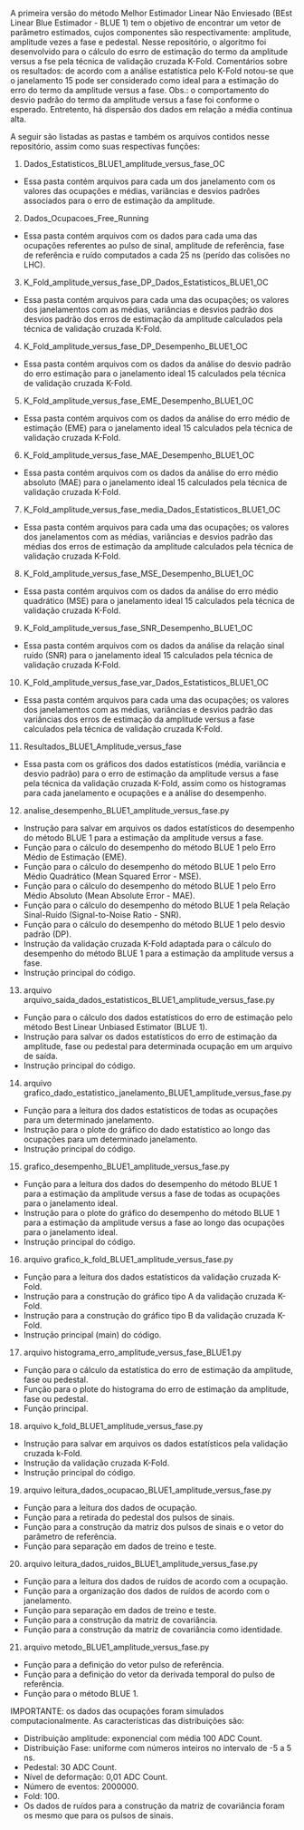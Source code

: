 A primeira versão do método Melhor Estimador Linear Não Enviesado (BEst Linear Blue Estimador - BLUE 1) tem o objetivo de encontrar um vetor de parâmetro estimados, cujos componentes são respectivamente: amplitude, amplitude vezes a fase e pedestal.
Nesse repositório, o algoritmo foi desenvolvido para o cálculo do esrro de estimação do termo da amplitude versus a fse pela técnica de validação cruzada K-Fold.
Comentários sobre os resultados: de acordo com a análise estatística pelo K-Fold notou-se que o janelamento 15 pode ser considerado como ideal para a estimação do erro do termo da amplitude versus a fase. 
Obs.: o comportamento do desvio padrão do termo da amplitude versus a fase foi conforme o esperado. Entretento, há dispersão dos dados em relação a média continua alta.

A seguir são listadas as pastas e também os arquivos contidos nesse repositório, assim como suas respectivas funções:

1. Dados_Estatisticos_BLUE1_amplitude_versus_fase_OC
  * Essa pasta contém arquivos para cada um dos janelamento com os valores das ocupações e médias, variâncias e desvios padrões associados para o erro de estimação da amplitude.
  
2. Dados_Ocupacoes_Free_Running
  * Essa pasta contém arquivos com os dados para cada uma das ocupações referentes ao pulso de sinal, amplitude de referência, fase de referência e ruído computados a cada 25 ns (perído das colisões no LHC).
  
3. K_Fold_amplitude_versus_fase_DP_Dados_Estatisticos_BLUE1_OC
  * Essa pasta contém arquivos para cada uma das ocupações; os valores dos janelamentos com as médias, variâncias e desvios padrão dos desvios padrão dos erros de estimação da amplitude calculados pela técnica de validação cruzada K-Fold.

4. K_Fold_amplitude_versus_fase_DP_Desempenho_BLUE1_OC
  * Essa pasta contém arquivos com os dados da análise do desvio padrão do erro estimação para o janelamento ideal 15 calculados pela técnica de validação cruzada K-Fold.

5. K_Fold_amplitude_versus_fase_EME_Desempenho_BLUE1_OC
  * Essa pasta contém arquivos com os dados da análise do erro médio de estimação (EME) para o janelamento ideal 15 calculados pela técnica de validação cruzada K-Fold.

6. K_Fold_amplitude_versus_fase_MAE_Desempenho_BLUE1_OC
  * Essa pasta contém arquivos com os dados da análise do erro médio absoluto (MAE) para o janelamento ideal 15 calculados pela técnica de validação cruzada K-Fold.

7. K_Fold_amplitude_versus_fase_media_Dados_Estatisticos_BLUE1_OC
  * Essa pasta contém arquivos para cada uma das ocupações; os valores dos janelamentos com as médias, variâncias e desvios padrão das médias dos erros de estimação da amplitude calculados pela técnica de validação cruzada K-Fold.

8. K_Fold_amplitude_versus_fase_MSE_Desempenho_BLUE1_OC
  * Essa pasta contém arquivos com os dados da análise do erro médio quadrático (MSE) para o janelamento ideal 15 calculados pela técnica de validação cruzada K-Fold.

9. K_Fold_amplitude_versus_fase_SNR_Desempenho_BLUE1_OC
  * Essa pasta contém arquivos com os dados da análise da relação sinal ruído (SNR) para o janelamento ideal 15 calculados pela técnica de validação cruzada K-Fold.

10. K_Fold_amplitude_versus_fase_var_Dados_Estatisticos_BLUE1_OC
  * Essa pasta contém arquivos para cada uma das ocupações; os valores dos janelamentos com as médias, variâncias e desvios padrão das variâncias dos erros de estimação da amplitude versus a fase calculados pela técnica de validação cruzada K-Fold.

11. Resultados_BLUE1_Amplitude_versus_fase
   * Essa pasta com os gráficos dos dados estatísticos (média, variância e desvio padrão) para o erro de estimação da amplitude versus a fase pela técnica da validação cruzada K-Fold, assim como os histogramas para cada janelamento e ocupações e a análise do desempenho.

12. analise_desempenho_BLUE1_amplitude_versus_fase.py
   * Instrução para salvar em arquivos os dados estatísticos do desempenho do método BLUE 1 para a estimação da amplitude versus a fase.
   * Função para o cálculo do desempenho do método BLUE 1 pelo Erro Médio de Estimação (EME).
   * Função para o cálculo do desempenho do método BLUE 1 pelo Erro Médio Quadrático (Mean Squared Error - MSE).
   * Função para o cálculo do desempenho do método BLUE 1 pelo Erro Médio Absoluto (Mean Absolute Error - MAE).
   * Função para o cálculo do desempenho do método BLUE 1 pela Relação Sinal-Ruído (Signal-to-Noise Ratio - SNR).
   * Função para o cálculo do desempenho do método BLUE 1 pelo desvio padrão (DP).
   * Instrução da validação cruzada K-Fold adaptada para o cálculo do desempenho do método BLUE 1 para a estimação da amplitude versus a fase.
   * Instrução principal do código. 

13. arquivo arquivo_saida_dados_estatisticos_BLUE1_amplitude_versus_fase.py
   * Função para o cálculo dos dados estatísticos do erro de estimação pelo método Best Linear Unbiased Estimator (BLUE 1).
   * Instrução para salvar os dados estatísticos do erro de estimação da amplitude, fase ou pedestal para determinada ocupação em um arquivo de saída.
   * Instrução principal do código.
   
14. arquivo grafico_dado_estatistico_janelamento_BLUE1_amplitude_versus_fase.py
   * Função para a leitura dos dados estatísticos de todas as ocupações para um determinado janelamento.
   * Instrução para o plote do gráfico do dado estatístico ao longo das ocupações para um determinado janelamento.
   * Instrução principal do código.

15. grafico_desempenho_BLUE1_amplitude_versus_fase.py
   * Função para a leitura dos dados do desempenho do método BLUE 1 para a estimação da amplitude versus a fase de todas as ocupações para o janelamento ideal.
   * Instrução para o plote do gráfico do desempenho do método BLUE 1 para a estimação da amplitude versus a fase ao longo das ocupações para o janelamento ideal.
   * Instrução principal do código.

16. arquivo grafico_k_fold_BLUE1_amplitude_versus_fase.py
   * Função para a leitura dos dados estatísticos da validação cruzada K-Fold.
   * Instrução para a construção do gráfico tipo A da validação cruzada K-Fold.
   * Instrução para a construção do gráfico tipo B da validação cruzada K-Fold.
   * Instrução principal (main) do código.
   
17. arquivo histograma_erro_amplitude_versus_fase_BLUE1.py
   * Função para o cálculo da estatística do erro de estimação da amplitude, fase ou pedestal.
   * Função para o plote do histograma do erro de estimação da amplitude, fase ou pedestal.
   * Função principal.
   
18. arquivo k_fold_BLUE1_amplitude_versus_fase.py
   * Instrução para salvar em arquivos os dados estatísticos pela validação cruzada k-Fold.
   * Instrução da validação cruzada K-Fold.
   * Instrução principal do código.
   
19. arquivo leitura_dados_ocupacao_BLUE1_amplitude_versus_fase.py
   * Função para a leitura dos dados de ocupação.
   * Função para a retirada do pedestal dos pulsos de sinais.
   * Função para a construção da matriz dos pulsos de sinais e o vetor do parâmetro de referência.
   * Função para separação em dados de treino e teste.

20. arquivo leitura_dados_ruidos_BLUE1_amplitude_versus_fase.py
   * Função para a leitura dos dados de ruídos de acordo com a ocupação.
   * Função para a organização dos dados de ruídos de acordo com o janelamento.
   * Função para separação em dados de treino e teste.
   * Função para a construção da matriz de covariância.
   * Função para a construção da matriz de covariância como identidade.

21. arquivo metodo_BLUE1_amplitude_versus_fase.py
   * Função para a definição do vetor pulso de referência.
   * Função para a definição do vetor da derivada temporal do pulso de referência.
   * Função para o método BLUE 1.
   
IMPORTANTE: os dados das ocupações foram simulados computacionalmente. As características das distribuições são:

* Distribuição amplitude: exponencial com média 100 ADC Count.
* Distribuição Fase: uniforme com números inteiros no intervalo de -5 a 5 ns.
* Pedestal: 30 ADC Count.
* Nível de deformação: 0,01 ADC Count.
* Número de eventos: 2000000.
* Fold: 100.
* Os dados de ruídos para a construção da matriz de covariância foram os mesmo que para os pulsos de sinais.

